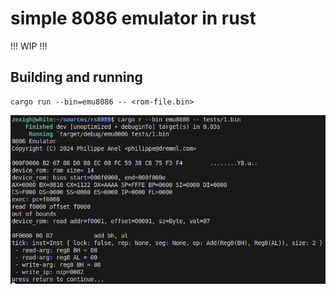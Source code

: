 # simple 8086 emulator in rust

!!! WIP !!!

## Building and running

```
cargo run --bin=emu8086 -- <rom-file.bin>
```

![capture-2024-09-27](./docs/imgs/capture-2024-09-27.png)
